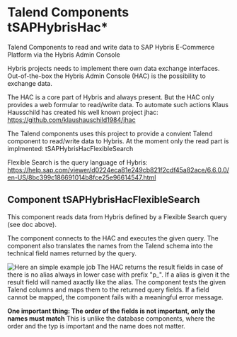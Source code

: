 # Talend Components tSAPHybrisHac*
Talend Components to read and write data to SAP Hybris E-Commerce Platform via the Hybris Admin Console

Hybris projects needs to implement there own data exchange interfaces.
Out-of-the-box the Hybris Admin Console (HAC) is the possibility to exchange data.

The HAC is a core part of Hybris and always present.
But the HAC only provides a web formular to read/write data.
To automate such actions Klaus Hausschild has created his well known project jhac:
https://github.com/klaushauschild1984/jhac

The Talend components uses this project to provide a convient Talend component to read/write data to Hybris.
At the moment only the read part is implmented: tSAPHybrisHacFlexibleSearch

Flexible Search is the query language of Hybris:
https://help.sap.com/viewer/d0224eca81e249cb821f2cdf45a82ace/6.6.0.0/en-US/8bc399c186691014b8fce25e96614547.html

## Component tSAPHybrisHacFlexibleSearch
This component reads data from Hybris defined by a Flexible Search query (see doc above).

The component connects to the HAC and executes the given query.
The component also translates the names from the Talend schema into the technical field names returned by the query.

![Here an simple example job](https://github.com/xommaterials/talendcomp_tHybrisHac/blob/master/doc/tSAPHybrisHacFlexibleSearch_example_job_design.png)
The HAC returns the result fields in case of there is no alias always in lower case with prefix "p_".
If a alias is given it the result field will named axactly like the alias.
The component tests the given Talend columns and maps them to the returned query fields.
If a field cannot be mapped, the component fails with a meaningful error message.

**One important thing: The order of the fields is not important, only the names must match**
This is unlike the database components, where the order and the typ is important and the name does not matter.

